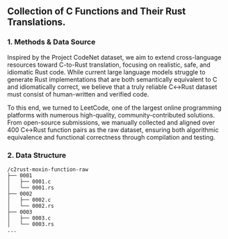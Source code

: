 ## Collection of C Functions and Their Rust Translations. 

### 1. Methods & Data Source

Inspired by the Project CodeNet dataset, we aim to extend cross-language resources toward C-to-Rust translation, focusing on realistic, safe, and idiomatic Rust code.
While current large language models struggle to generate Rust implementations that are both semantically equivalent to C and idiomatically correct, we believe that a truly reliable C↔Rust dataset must consist of human-written and verified code.

To this end, we turned to LeetCode, one of the largest online programming platforms with numerous high-quality, community-contributed solutions. From open-source submissions, we manually collected and aligned over 400 C↔Rust function pairs as the raw dataset, ensuring both algorithmic equivalence and functional correctness through compilation and testing.

### 2. Data Structure

```
/c2rust-moxin-function-raw
├── 0001
│   ├── 0001.c
│   └── 0001.rs
├── 0002
│   ├── 0002.c
│   └── 0002.rs
├── 0003
│   ├── 0003.c
│   └── 0003.rs
...

```
